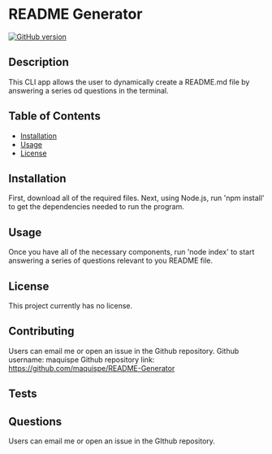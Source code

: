 # README Generator
[![GitHub version](https://badge.fury.io/gh/boennemann%2Fbadges.svg)](http://badge.fury.io/gh/boennemann%2Fbadges)
## Description
This CLI app allows the user to dynamically create a README.md file by answering a series od questions in the terminal.
## Table of Contents
    
* [Installation](#installation)
* [Usage](#usage)
* [License](#license)

## Installation

First, download all of the required files. Next, using Node.js, run 'npm install' to get the dependencies needed to run the program.

## Usage

Once you have all of the necessary components, run 'node index' to start answering a series of questions relevant to you README file.

## License

This project currently has no license.

## Contributing

Users can email me or open an issue in the Github repository.
Github username: maquispe
Github repository link: https://github.com/maquispe/README-Generator
    
## Tests

## Questions

Users can email me or open an issue in the GIthub repository.